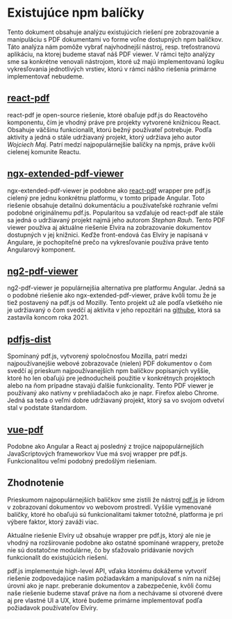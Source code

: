 # Existujúce npm balíčky

Tento dokument obsahuje analýzu existujúcich riešení pre zobrazovanie a
manipuláciu s PDF dokumentami vo forme voľne dostupných npm balíčkov. Táto
analýza nám pomôže vybrať najvhodnejší nástroj, resp. treťostranovú aplikáciu,
na ktorej budeme stavať náš PDF viewer. V rámci tejto analýzy sme sa konkrétne
venovali nástrojom, ktoré už majú implementovanú logiku vykresľovania jednotlivých
vrstiev, ktorú v rámci nášho riešenia primárne implementovať nebudeme.

## [react-pdf](https://www.npmjs.com/package/react-pdf)

react-pdf je open-source riešenie, ktoré obaľuje pdf.js do Reactového komponentu,
čím je vhodný práve pre projekty vytvorené knižnicou React. Obsahuje väčšinu
funkcionalít, ktorú bežný používateľ potrebuje. Podľa aktivity a jedná o stále
udržiavaný projekt, ktorý udržiava jeho autor *Wojciech Maj*. Patrí medzí najpopulárnejšie
balíčky na npmjs, práve kvôli cielenej komunite Reactu.

## [ngx-extended-pdf-viewer](https://www.npmjs.com/package/ngx-extended-pdf-viewer)

ngx-extended-pdf-viewer je podobne ako [react-pdf](#react-pdf) wrapper pre pdf.js
cielený pre jednu konkrétnu platformu, v tomto prípade Angular. Toto riešenie obsahuje
detailnú dokumentáciu a používateľské rozhranie veľmi podobné originálnemu pdf.js.
Popularitou sa vzďaluje od react-pdf ale stále sa jedná o udržiavaný projekt najmä 
jeho autorom *Stephan Rauh*. Tento PDF viewer používa aj aktuálne riešenie Elvíra
na zobrazovanie dokumentov dostupných v jej knižnici. Keďže front-endová čas Elvíry
je napísaná v Angulare, je pochopiteľné prečo na vykresľovanie používa práve tento
Angularový komponent.

## [ng2-pdf-viewer](https://www.npmjs.com/package/ng2-pdf-viewer)

ng2-pdf-viewer je populárnejšia alternatíva pre platformu Angular. Jedná sa o 
podobné riešenie ako ngx-extended-pdf-viewer, práve kvôli tomu že je tiež
postavený na pdf.js od Mozilly. Tento projekt už ale podľa všetkého nie je udržiavaný o čom
svedčí aj aktivita v jeho repozitári na [githube](https://github.com/VadimDez/ng2-pdf-viewer),
ktorá sa zastavila koncom roka 2021.

## [pdfjs-dist](https://www.npmjs.com/package/pdfjs-dist)

Spomínaný pdf.js, vytvorený spoločnosťou Mozilla, patrí medzi najpoužívanejšie
webové zobrazovače (nielen) PDF dokumentov o čom svedčí aj prieskum najpoužívanejších
npm balíčkov popísaných vyššie, ktoré ho len obaľujú pre jednoducheiš použitie v
konkrétnych projektoch alebo na ňom prípadne stavajú ďalšie funkcionality. Tento PDF
viewer je používaný ako natívny v prehliadačoch ako je napr. Firefox alebo Chrome.
Jedná sa teda o veľmi dobre udržiavaný projekt, ktorý sa vo svojom odvetví stal v
podstate štandardom. 

## [vue-pdf](https://www.npmjs.com/package/vue-pdf)

Podobne ako Angular a React aj posledný z trojice najpopulárnejších JavaScriptových
frameworkov Vue má svoj wrapper pre pdf.js. Funkcionalitou veľmi podobný predošlým 
riešeniam.

## Zhodnotenie

Prieskumom najpopulárnejších balíčkov sme zistili že nástroj [pdf.js](https://www.npmjs.com/package/pdfjs-dist)
je lídrom v zobrazovaní dokumentov vo webovom prostredí. Vyššie vymenované balíčky, 
ktoré ho obaľujú sú funkcionalitami takmer totožné, platforma je pri výbere faktor,
ktorý zaváži viac. 

Aktuálne riešenie Elvíry už obsahuje wrapper pre pdf.js,
ktorý ale nie je vhodný na rozširovanie podobne ako ostatné spomínané wrappery, 
pretože nie sú dostatočne modulárne, čo by sťažovalo pridávanie nových funkcionalít
do existujúcich riešení. 

pdf.js implementuje high-level API, vďaka ktorému dokážeme
vytvoriť riešenie zodpovedajúce našim požiadavkám a manipulovať
s ním na nižšej úrovni ako je napr. preberanie dokumentov a zabezpečenie, 
kvôli čomu naše riešenie budeme stavať práve na ňom a nechávame si 
otvorené dvere aj pre vlastné UI a UX, ktoré budeme primárne
implementovať podľa požiadavok používateľov Elvíry.